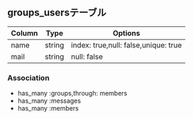## groups_usersテーブル

|Column|Type|Options|
|------|----|-------|
|name|string|index: true,null: false,unique: true|
|mail|string|null: false|

### Association
- has_many :groups,through: members
- has_many :messages
- has_many :members